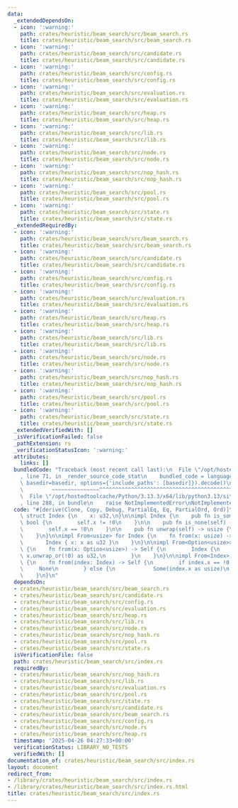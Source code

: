 ```yaml
---
data:
  _extendedDependsOn:
  - icon: ':warning:'
    path: crates/heuristic/beam_search/src/beam_search.rs
    title: crates/heuristic/beam_search/src/beam_search.rs
  - icon: ':warning:'
    path: crates/heuristic/beam_search/src/candidate.rs
    title: crates/heuristic/beam_search/src/candidate.rs
  - icon: ':warning:'
    path: crates/heuristic/beam_search/src/config.rs
    title: crates/heuristic/beam_search/src/config.rs
  - icon: ':warning:'
    path: crates/heuristic/beam_search/src/evaluation.rs
    title: crates/heuristic/beam_search/src/evaluation.rs
  - icon: ':warning:'
    path: crates/heuristic/beam_search/src/heap.rs
    title: crates/heuristic/beam_search/src/heap.rs
  - icon: ':warning:'
    path: crates/heuristic/beam_search/src/lib.rs
    title: crates/heuristic/beam_search/src/lib.rs
  - icon: ':warning:'
    path: crates/heuristic/beam_search/src/node.rs
    title: crates/heuristic/beam_search/src/node.rs
  - icon: ':warning:'
    path: crates/heuristic/beam_search/src/nop_hash.rs
    title: crates/heuristic/beam_search/src/nop_hash.rs
  - icon: ':warning:'
    path: crates/heuristic/beam_search/src/pool.rs
    title: crates/heuristic/beam_search/src/pool.rs
  - icon: ':warning:'
    path: crates/heuristic/beam_search/src/state.rs
    title: crates/heuristic/beam_search/src/state.rs
  _extendedRequiredBy:
  - icon: ':warning:'
    path: crates/heuristic/beam_search/src/beam_search.rs
    title: crates/heuristic/beam_search/src/beam_search.rs
  - icon: ':warning:'
    path: crates/heuristic/beam_search/src/candidate.rs
    title: crates/heuristic/beam_search/src/candidate.rs
  - icon: ':warning:'
    path: crates/heuristic/beam_search/src/config.rs
    title: crates/heuristic/beam_search/src/config.rs
  - icon: ':warning:'
    path: crates/heuristic/beam_search/src/evaluation.rs
    title: crates/heuristic/beam_search/src/evaluation.rs
  - icon: ':warning:'
    path: crates/heuristic/beam_search/src/heap.rs
    title: crates/heuristic/beam_search/src/heap.rs
  - icon: ':warning:'
    path: crates/heuristic/beam_search/src/lib.rs
    title: crates/heuristic/beam_search/src/lib.rs
  - icon: ':warning:'
    path: crates/heuristic/beam_search/src/node.rs
    title: crates/heuristic/beam_search/src/node.rs
  - icon: ':warning:'
    path: crates/heuristic/beam_search/src/nop_hash.rs
    title: crates/heuristic/beam_search/src/nop_hash.rs
  - icon: ':warning:'
    path: crates/heuristic/beam_search/src/pool.rs
    title: crates/heuristic/beam_search/src/pool.rs
  - icon: ':warning:'
    path: crates/heuristic/beam_search/src/state.rs
    title: crates/heuristic/beam_search/src/state.rs
  _extendedVerifiedWith: []
  _isVerificationFailed: false
  _pathExtension: rs
  _verificationStatusIcon: ':warning:'
  attributes:
    links: []
  bundledCode: "Traceback (most recent call last):\n  File \"/opt/hostedtoolcache/Python/3.13.3/x64/lib/python3.13/site-packages/onlinejudge_verify/documentation/build.py\"\
    , line 71, in _render_source_code_stat\n    bundled_code = language.bundle(stat.path,\
    \ basedir=basedir, options={'include_paths': [basedir]}).decode()\n          \
    \         ~~~~~~~~~~~~~~~^^^^^^^^^^^^^^^^^^^^^^^^^^^^^^^^^^^^^^^^^^^^^^^^^^^^^^^^^^^^^^^^^^\n\
    \  File \"/opt/hostedtoolcache/Python/3.13.3/x64/lib/python3.13/site-packages/onlinejudge_verify/languages/rust.py\"\
    , line 288, in bundle\n    raise NotImplementedError\nNotImplementedError\n"
  code: "#[derive(Clone, Copy, Debug, PartialEq, Eq, PartialOrd, Ord)]\npub(crate)\
    \ struct Index {\n    x: u32,\n}\n\nimpl Index {\n    pub fn is_some(self) ->\
    \ bool {\n        self.x != !0\n    }\n\n    pub fn is_none(self) -> bool {\n\
    \        self.x == !0\n    }\n\n    pub fn unwrap(self) -> usize {\n        Option::<usize>::from(self).unwrap()\n\
    \    }\n}\n\nimpl From<usize> for Index {\n    fn from(x: usize) -> Self {\n \
    \       Index { x: x as u32 }\n    }\n}\n\nimpl From<Option<usize>> for Index\
    \ {\n    fn from(x: Option<usize>) -> Self {\n        Index {\n            x:\
    \ x.unwrap_or(!0) as u32,\n        }\n    }\n}\n\nimpl From<Index> for Option<usize>\
    \ {\n    fn from(index: Index) -> Self {\n        if index.x == !0 {\n       \
    \     None\n        } else {\n            Some(index.x as usize)\n        }\n\
    \    }\n}\n"
  dependsOn:
  - crates/heuristic/beam_search/src/beam_search.rs
  - crates/heuristic/beam_search/src/candidate.rs
  - crates/heuristic/beam_search/src/config.rs
  - crates/heuristic/beam_search/src/evaluation.rs
  - crates/heuristic/beam_search/src/heap.rs
  - crates/heuristic/beam_search/src/lib.rs
  - crates/heuristic/beam_search/src/node.rs
  - crates/heuristic/beam_search/src/nop_hash.rs
  - crates/heuristic/beam_search/src/pool.rs
  - crates/heuristic/beam_search/src/state.rs
  isVerificationFile: false
  path: crates/heuristic/beam_search/src/index.rs
  requiredBy:
  - crates/heuristic/beam_search/src/nop_hash.rs
  - crates/heuristic/beam_search/src/lib.rs
  - crates/heuristic/beam_search/src/evaluation.rs
  - crates/heuristic/beam_search/src/pool.rs
  - crates/heuristic/beam_search/src/state.rs
  - crates/heuristic/beam_search/src/candidate.rs
  - crates/heuristic/beam_search/src/beam_search.rs
  - crates/heuristic/beam_search/src/config.rs
  - crates/heuristic/beam_search/src/node.rs
  - crates/heuristic/beam_search/src/heap.rs
  timestamp: '2025-04-26 04:27:33+00:00'
  verificationStatus: LIBRARY_NO_TESTS
  verifiedWith: []
documentation_of: crates/heuristic/beam_search/src/index.rs
layout: document
redirect_from:
- /library/crates/heuristic/beam_search/src/index.rs
- /library/crates/heuristic/beam_search/src/index.rs.html
title: crates/heuristic/beam_search/src/index.rs
---
```

